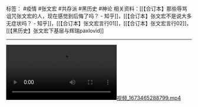 标签： #疫情 #张文宏 #共存派 #黑历史 #神论
相关资料：[[【合订本】那些辱骂诅咒张文宏的人，现在感觉到后悔了吗？ - 知乎]]，[[【合订本】张文宏不是说大多无症状吗？ - 知乎]]，[[【合订本】张文宏言行01]]，[[【合订本】张文宏言行02]]，[[【黑历史】张文宏下基层与辉瑞paxlovid]]
***
[![视频_1673465288799.mp4](https://raw.githubusercontent.com/bluntvoice/mypic/main/%E8%A7%86%E9%A2%91_1673465288799.mp4)](https://raw.githubusercontent.com/bluntvoice/mypic/main/%E8%A7%86%E9%A2%91_1673465288799.mp4)
